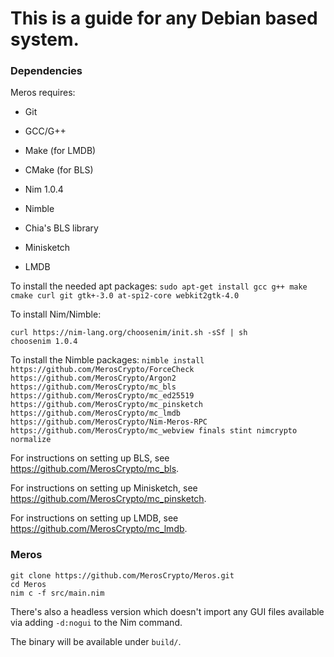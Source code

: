 # This is a guide for any Debian based system.

### Dependencies

Meros requires:
- Git
- GCC/G++
- Make (for LMDB)
- CMake (for BLS)

- Nim 1.0.4
- Nimble

- Chia's BLS library
- Minisketch
- LMDB

To install the needed apt packages: `sudo apt-get install gcc g++ make cmake curl git gtk+-3.0 at-spi2-core webkit2gtk-4.0`

To install Nim/Nimble:
```
curl https://nim-lang.org/choosenim/init.sh -sSf | sh
choosenim 1.0.4
```

To install the Nimble packages: `nimble install https://github.com/MerosCrypto/ForceCheck https://github.com/MerosCrypto/Argon2 https://github.com/MerosCrypto/mc_bls https://github.com/MerosCrypto/mc_ed25519 https://github.com/MerosCrypto/mc_pinsketch https://github.com/MerosCrypto/mc_lmdb https://github.com/MerosCrypto/Nim-Meros-RPC https://github.com/MerosCrypto/mc_webview finals stint nimcrypto normalize`

For instructions on setting up BLS, see https://github.com/MerosCrypto/mc_bls.

For instructions on setting up Minisketch, see https://github.com/MerosCrypto/mc_pinsketch.

For instructions on setting up LMDB, see https://github.com/MerosCrypto/mc_lmdb.

### Meros

```
git clone https://github.com/MerosCrypto/Meros.git
cd Meros
nim c -f src/main.nim
```

There's also a headless version which doesn't import any GUI files available via adding `-d:nogui` to the Nim command.

The binary will be available under `build/`.
